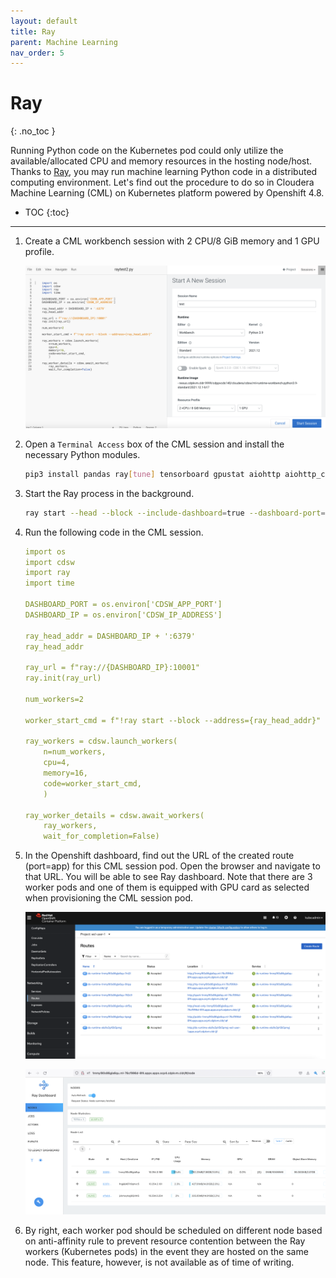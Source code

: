 ```yaml
---
layout: default
title: Ray
parent: Machine Learning
nav_order: 5
---
```


# Ray
{: .no_toc }

Running Python code on the Kubernetes pod could only utilize the available/allocated CPU and memory resources in the hosting node/host. Thanks to [Ray](https://www.ray.io/), you may run machine learning Python code in a distributed computing environment. Let's find out the procedure to do so in Cloudera Machine Learning (CML) on Kubernetes platform powered by Openshift 4.8.

- TOC
{:toc}

---

1. Create a CML workbench session with 2 CPU/8 GiB memory and 1 GPU profile. 

    ![](../../assets/images/cml/ray1.png) 

2. Open a `Terminal Access` box of the CML session and install the necessary Python modules.

    ```bash
    pip3 install pandas ray[tune] tensorboard gpustat aiohttp aiohttp_cors pydantic opencensus async_timeout
    ```    
    
3. Start the Ray process in the background. 

    ```bash
    ray start --head --block --include-dashboard=true --dashboard-port=8090 --num-gpus=1 &
    ``` 
    
4. Run the following code in the CML session.

    ```yaml
    import os
    import cdsw
    import ray
    import time

    DASHBOARD_PORT = os.environ['CDSW_APP_PORT']
    DASHBOARD_IP = os.environ['CDSW_IP_ADDRESS']

    ray_head_addr = DASHBOARD_IP + ':6379'
    ray_head_addr

    ray_url = f"ray://{DASHBOARD_IP}:10001" 
    ray.init(ray_url)

    num_workers=2

    worker_start_cmd = f"!ray start --block --address={ray_head_addr}"
    
    ray_workers = cdsw.launch_workers(
        n=num_workers, 
        cpu=4, 
        memory=16, 
        code=worker_start_cmd,
        )

    ray_worker_details = cdsw.await_workers(
        ray_workers, 
        wait_for_completion=False)
    ```
    
5. In the Openshift dashboard, find out the URL of the created route (port=app) for this CML session pod. Open the browser and navigate to that URL. You will be able to see Ray dashboard. Note that there are 3 worker pods and one of them is equipped with GPU card as selected when provisioning the CML session pod. 

    ![](../../assets/images/cml/ray2.png) 
    
    ![](../../assets/images/cml/ray3.png) 

6. By right, each worker pod should be scheduled on different node based on anti-affinity rule to prevent resource contention between the Ray workers (Kubernetes pods) in the event they are hosted on the same node. This feature, however, is not available as of time of writing.
